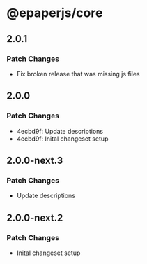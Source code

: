 # @epaperjs/core

## 2.0.1

### Patch Changes

-   Fix broken release that was missing js files

## 2.0.0

### Patch Changes

-   4ecbd9f: Update descriptions
-   4ecbd9f: Inital changeset setup

## 2.0.0-next.3

### Patch Changes

-   Update descriptions

## 2.0.0-next.2

### Patch Changes

-   Inital changeset setup
